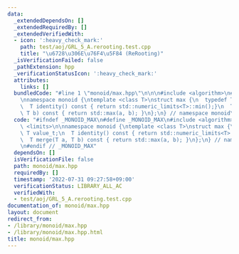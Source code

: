 ```yaml
---
data:
  _extendedDependsOn: []
  _extendedRequiredBy: []
  _extendedVerifiedWith:
  - icon: ':heavy_check_mark:'
    path: test/aoj/GRL_5_A.rerooting.test.cpp
    title: "\u6728\u306E\u76F4\u5F84 (ReRooting)"
  _isVerificationFailed: false
  _pathExtension: hpp
  _verificationStatusIcon: ':heavy_check_mark:'
  attributes:
    links: []
  bundledCode: "#line 1 \"monoid/max.hpp\"\n\n\n#include <algorithm>\n#include <limits>\n\
    \nnamespace monoid {\ntemplate <class T>\nstruct max {\n  typedef T value_t;\n\
    \  T identity() const { return std::numeric_limits<T>::min();}\n  T merge(T a,\
    \ T b) const { return std::max(a, b); }\n};\n} // namespace monoid\n\n\n"
  code: "#ifndef _MONOID_MAX\n#define _MONOID_MAX\n#include <algorithm>\n#include\
    \ <limits>\n\nnamespace monoid {\ntemplate <class T>\nstruct max {\n  typedef\
    \ T value_t;\n  T identity() const { return std::numeric_limits<T>::min();}\n\
    \  T merge(T a, T b) const { return std::max(a, b); }\n};\n} // namespace monoid\n\
    \n#endif // _MONOID_MAX"
  dependsOn: []
  isVerificationFile: false
  path: monoid/max.hpp
  requiredBy: []
  timestamp: '2022-07-31 09:27:58+09:00'
  verificationStatus: LIBRARY_ALL_AC
  verifiedWith:
  - test/aoj/GRL_5_A.rerooting.test.cpp
documentation_of: monoid/max.hpp
layout: document
redirect_from:
- /library/monoid/max.hpp
- /library/monoid/max.hpp.html
title: monoid/max.hpp
---
```

